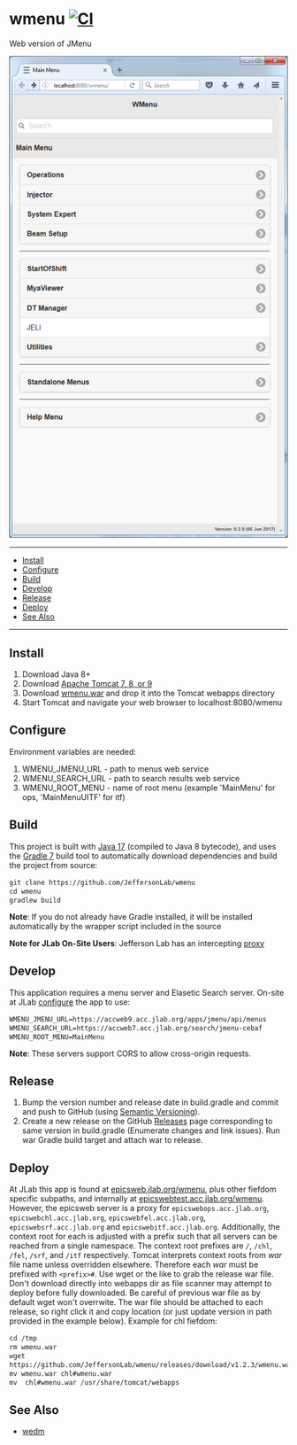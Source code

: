 # wmenu [![CI](https://github.com/JeffersonLab/wmenu/actions/workflows/ci.yml/badge.svg)](https://github.com/JeffersonLab/wmenu/actions/workflows/ci.yml)
Web version of JMenu

![Menu Search](/doc/img/MainMenu.png)

---
- [Install](https://github.com/JeffersonLab/wmenu#install)
- [Configure](https://github.com/JeffersonLab/wmenu#configure)
- [Build](https://github.com/JeffersonLab/wmenu#build)
- [Develop](https://github.com/JeffersonLab/wmenu#develop)    
- [Release](https://github.com/JeffersonLab/wmenu#release)
- [Deploy](https://github.com/JeffersonLab/wmenu#deploy) 
- [See Also](https://github.com/JeffersonLab/wmenu#see-also) 
---

## Install
   1. Download Java 8+
   1. Download [Apache Tomcat 7, 8, or 9](http://tomcat.apache.org/)
   1. Download [wmenu.war](https://github.com/JeffersonLab/wmenu/releases) and drop it into the Tomcat webapps directory
   1. Start Tomcat and navigate your web browser to localhost:8080/wmenu

## Configure

Environment variables are needed:

1. WMENU_JMENU_URL - path to menus web service
1. WMENU_SEARCH_URL  - path to search results web service
1. WMENU_ROOT_MENU - name of root menu (example 'MainMenu' for ops, 'MainMenuUITF' for itf)

## Build 
This project is built with [Java 17](https://adoptium.net/) (compiled to Java 8 bytecode), and uses the [Gradle 7](https://gradle.org/) build tool to automatically download dependencies and build the project from source:

```
git clone https://github.com/JeffersonLab/wmenu
cd wmenu
gradlew build
```
**Note**: If you do not already have Gradle installed, it will be installed automatically by the wrapper script included in the source

**Note for JLab On-Site Users**: Jefferson Lab has an intercepting [proxy](https://gist.github.com/slominskir/92c25a033db93a90184a5994e71d0b78)

## Develop
This application requires a menu server and Elasetic Search server.  On-site at JLab [configure](https://github.com/JeffersonLab/wmenu#configure) the app to use:

```
WMENU_JMENU_URL=https://accweb9.acc.jlab.org/apps/jmenu/api/menus
WMENU_SEARCH_URL=https://accweb7.acc.jlab.org/search/jmenu-cebaf
WMENU_ROOT_MENU=MainMenu
```

**Note**: These servers support CORS to allow cross-origin requests.

## Release
1. Bump the version number and release date in build.gradle and commit and push to GitHub (using [Semantic Versioning](https://semver.org/)).   
2. Create a new release on the GitHub [Releases](https://github.com/JeffersonLab/wedm/releases) page corresponding to same version in build.gradle (Enumerate changes and link issues).   Run war Gradle build target and attach war to release.

## Deploy
At JLab this app is found at [epicsweb.jlab.org/wmenu](https://epicsweb.jlab.org/wmenu/), plus other fiefdom specific subpaths, and internally at [epicswebtest.acc.jlab.org/wmenu](https://epicswebtest.acc.jlab.org/wmenu/).  However, the epicsweb server is a proxy for `epicswebops.acc.jlab.org`, `epicswebchl.acc.jlab.org`, `epicswebfel.acc.jlab.org`, `epicswebsrf.acc.jlab.org` and `epicswebitf.acc.jlab.org`.  Additionally, the context root for each is adjusted with a prefix such that all servers can be reached from a single namespace.  The context root prefixes are `/`, `/chl`, `/fel`, `/srf`, and `/itf` respectively.  Tomcat interprets context roots from _war_ file name unless overridden elsewhere.  Therefore each _war_ must be prefixed with `<prefix>#`.    Use wget or the like to grab the release war file.  Don't download directly into webapps dir as file scanner may attempt to deploy before fully downloaded.  Be careful of previous war file as by default wget won't overrwite.  The war file should be attached to each release, so right click it and copy location (or just update version in path provided in the example below).  Example for chl fiefdom:

```
cd /tmp
rm wmenu.war
wget https://github.com/JeffersonLab/wmenu/releases/download/v1.2.3/wmenu.war
mv wmenu.war chl#wmenu.war
mv  chl#wmenu.war /usr/share/tomcat/webapps
```

## See Also

  - [wedm](https://github.com/JeffersonLab/wedm)   
